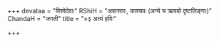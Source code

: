 +++
devataa = "विश्वेदेवाः"
RShiH = "अवत्सारः, काश्यपः (अन्ये च ऋषयो दृष्टलिङ्गाः)"
ChandaH = "जगती"
title = "०३ अत्यं हविः"

+++
